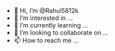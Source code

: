 - 👋 Hi, I’m @Rahul5812k
- 👀 I’m interested in ...
- 🌱 I’m currently learning ...
- 💞️ I’m looking to collaborate on ...
- 📫 How to reach me ...

<!---
Rahul5812k/Rahul5812k is a ✨ special ✨ repository because its `README.md` (this file) appears on your GitHub profile.
You can click the Preview link to take a look at your changes.
--->

